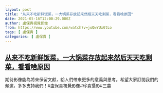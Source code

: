 ```yaml
---
layout: post
title: "从来不吃新鲜饭菜，一大锅菜存放起来然后天天吃剩菜，看看啥原因"
date: 2021-05-16T12:00:29.000Z
author: 盧保貴視覺影像
from: https://www.youtube.com/watch?v=joQwYUx0tLo
tags: [ 盧保貴 ]
categories: [ 盧保貴 ]
---
```

<!--1621166429000-->
[从来不吃新鲜饭菜，一大锅菜存放起来然后天天吃剩菜，看看啥原因](https://www.youtube.com/watch?v=joQwYUx0tLo)
------

<div>
期待影像能為將來保留文獻，給人們帶來更多的意義與思考。希望大家訂閱我們的頻道，多多支持我們！#盧保貴視覺影像#珍貴攝影#三農
</div>
